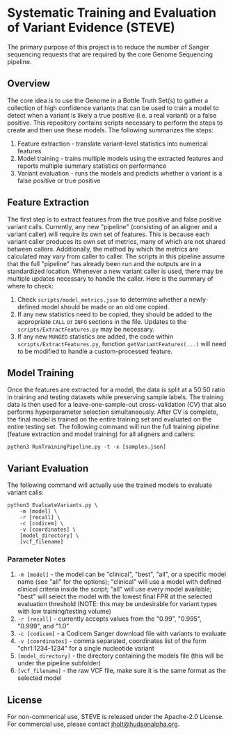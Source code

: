 # Systematic Training and Evaluation of Variant Evidence (STEVE)
The primary purpose of this project is to reduce the number of Sanger sequencing requests that are required by the core Genome Sequencing pipeline.

## Overview
The core idea is to use the Genome in a Bottle Truth Set(s) to gather a collection of high confidence variants that can be used to train a model to detect when a variant is likely a true positive (i.e. a real variant) or a false positive. This repository contains scripts necessary to perform the steps to create and then use these models. The following summarizes the steps:

1. Feature extraction - translate variant-level statistics into numerical features
2. Model training - trains multiple models using the extracted features and reports multiple summary statistics on performance
3. Variant evaluation - runs the models and predicts whether a variant is a false positive or true positive

## Feature Extraction
The first step is to extract features from the true positive and false positive variant calls. Currently, any new "pipeline" (consisting of an aligner and a variant caller) will require its own set of features. This is because each variant caller produces its own set of metrics, many of which are not shared between callers. Additionally, the method by which the metrics are calculated may vary from caller to caller. The scripts in this pipeline assume that the full "pipeline" has already been run and the outputs are in a standardized location. Whenever a new variant caller is used, there may be multiple updates necessary to handle the caller.  Here is the summary of where to check:

1. Check `scripts/model_metrics.json` to determine whether a newly-defined model should be made or an old one copied.
2. If any new statistics need to be copied, they should be added to the appropriate `CALL` or `INFO` sections in the file.  Updates to the `scripts/ExtractFeatures.py` may be necessary.
3. If any new `MUNGED` statistics are added, the code within `scripts/ExtractFeatures.py`, function `getVariantFeatures(...)` will need to be modified to handle a custom-processed feature.

## Model Training
Once the features are extracted for a model, the data is split at a 50:50 ratio in training and testing datasets while preserving sample labels.  The training data is then used for a leave-one-sample-out cross-validation (CV) that also performs hyperparameter selection simultaneously. After CV is complete, the final model is trained on the entire training set and evaluated on the entire testing set. The following command will run the full training pipeline (feature extraction and model training) for all aligners and callers:

```
python3 RunTrainingPipeline.py -t -x [samples.json]
```

## Variant Evaluation
The following command will actually use the trained models to evaluate variant calls:

```
python3 EvaluateVariants.py \
    -m [model] \
    -r [recall] \
    -c [codicem] \
    -v [coordinates] \
    [model_directory] \
    [vcf_filename]
```

### Parameter Notes
1. `-m [model]` - the model can be "clinical", "best", "all", or a specific model name (see "all" for the options); "clinical" will use a model with defined clinical criteria inside the script; "all" will use every model available; "best" will select the model with the lowest final FPR at the selected evaluation threshold (NOTE: this may be undesirable for variant types with low training/testing volume)
2. `-r [recall]` - currently accepts values from the "0.99", "0.995", "0.999", and "1.0"
3. `-c [codicem]` - a Codicem Sanger download file with variants to evaluate
4. `-v [coordinates]` - comma separated, coordinates list of the form "chr1:1234-1234" for a single nucleotide variant
5. `[model_directory]` - the directory containing the models file (this will be under the pipeline subfolder)
5. `[vcf_filename]` - the raw VCF file, make sure it is the same format as the selected model

## License
For non-commerical use, STEVE is released under the Apache-2.0 License. For commercial use, please contact [jholt@hudsonalpha.org](jholt@hudsonalpha.org).